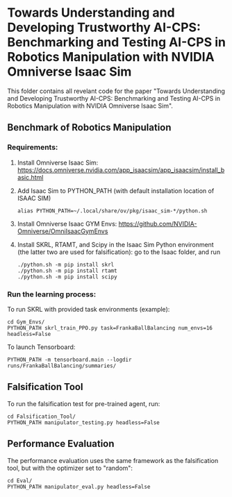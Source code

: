 # Towards Understanding and Developing Trustworthy AI-CPS: Benchmarking and Testing AI-CPS in Robotics Manipulation with NVIDIA Omniverse Isaac Sim
This folder contains all revelant code for the paper "Towards Understanding and Developing Trustworthy AI-CPS: Benchmarking and Testing AI-CPS in Robotics Manipulation with NVIDIA Omniverse Isaac Sim".

## Benchmark of Robotics Manipulation 

### Requirements:
1. Install Omniverse Isaac Sim: https://docs.omniverse.nvidia.com/app_isaacsim/app_isaacsim/install_basic.html
2. Add Isaac Sim to PYTHON_PATH (with default installation location of ISAAC SIM)
   ```
   alias PYTHON_PATH=~/.local/share/ov/pkg/isaac_sim-*/python.sh
   ```
    
2. Install Omniverse Isaac GYM Envs: https://github.com/NVIDIA-Omniverse/OmniIsaacGymEnvs
3. Install SKRL, RTAMT, and Scipy in the Isaac Sim Python environment (the latter two are used for falsification): go to the Isaac folder, and run
   ```
   ./python.sh -m pip install skrl
   ./python.sh -m pip install rtamt
   ./python.sh -m pip install scipy
   ```
   
### Run the learning process:

To run SKRL with provided task environments (example):
```
cd Gym_Envs/
PYTHON_PATH skrl_train_PPO.py task=FrankaBallBalancing num_envs=16 headless=False
```

To launch Tensorboard: 
```
PYTHON_PATH -m tensorboard.main --logdir runs/FrankaBallBalancing/summaries/
```

## Falsification Tool
To run the falsification test for pre-trained agent, run:
```
cd Falsification_Tool/
PYTHON_PATH manipulator_testing.py headless=False
```

## Performance Evaluation
The performance evaluation uses the same framework as the falsification tool, but with the optimizer set to "random":
```
cd Eval/
PYTHON_PATH manipulator_eval.py headless=False
```
